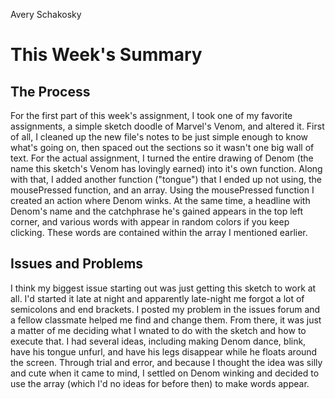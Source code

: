 Avery Schakosky

# This Week's Summary

## The Process
For the first part of this week's assignment, I took one of my favorite assignments, a simple sketch doodle of Marvel's Venom, and altered it. First of all, I cleaned up the new file's notes to be just simple enough to know what's going on, then spaced out the sections so it wasn't one big wall of text. For the actual assignment, I turned the entire drawing of Denom (the name this sketch's Venom has lovingly earned) into it's own function. Along with that, I added another function ("tongue") that I ended up not using, the mousePressed function, and an array. Using the mousePressed function I created an action where Denom winks. At the same time, a headline with Denom's name and the catchphrase he's gained appears in the top left corner, and various words with appear in random colors if you keep clicking. These words are contained within the array I mentioned earlier.

## Issues and Problems
I think my biggest issue starting out was just getting this sketch to work at all. I'd started it late at night and apparently late-night me forgot a lot of semicolons and end brackets. I posted my problem in the issues forum and a fellow classmate helped me find and change them. From there, it was just a matter of me deciding what I wnated to do with the sketch and how to execute that. I had several ideas, including making Denom dance, blink, have his tongue unfurl, and have his legs disappear while he floats around the screen. Through trial and error, and because I thought the idea was silly and cute when it came to mind, I settled on Denom winking and decided to use the array (which I'd no ideas for before then) to make words appear.
